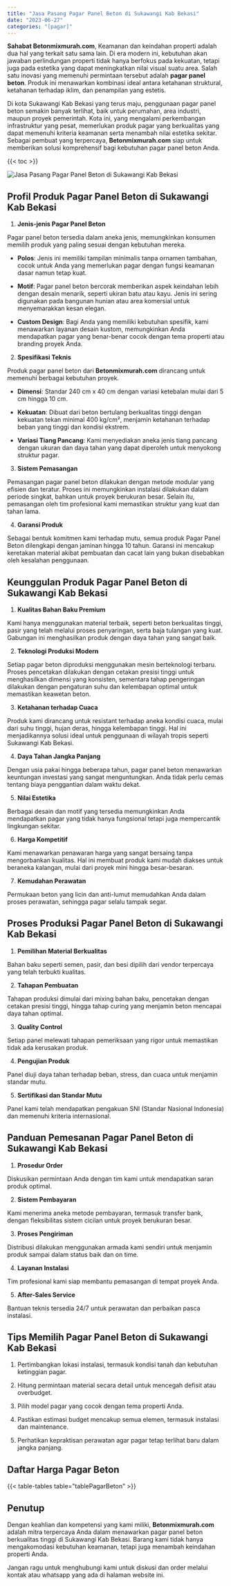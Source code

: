 ```yaml
---
title: "Jasa Pasang Pagar Panel Beton di Sukawangi Kab Bekasi"
date: "2023-06-27"
categories: "[pagar]"
---
```


**Sahabat Betonmixmurah.com**, Keamanan dan keindahan properti adalah dua hal yang terkait satu sama lain. Di era modern ini, kebutuhan akan jawaban perlindungan properti tidak hanya berfokus pada kekuatan, tetapi juga pada estetika yang dapat meningkatkan nilai visual suatu area. Salah satu inovasi yang memenuhi permintaan tersebut adalah **pagar panel beton**. Produk ini menawarkan kombinasi ideal antara ketahanan struktural, ketahanan terhadap iklim, dan penampilan yang estetis.  

Di kota Sukawangi Kab Bekasi yang terus maju, penggunaan pagar panel beton semakin banyak terlihat, baik untuk perumahan, area industri, maupun proyek pemerintah. Kota ini, yang mengalami perkembangan infrastruktur yang pesat, memerlukan produk pagar yang berkualitas yang dapat memenuhi kriteria keamanan serta menambah nilai estetika sekitar. Sebagai pembuat yang terpercaya, **Betonmixmurah.com** siap untuk memberikan solusi komprehensif bagi kebutuhan pagar panel beton Anda.

{{< toc >}}

![Jasa Pasang Pagar Panel Beton di Sukawangi Kab Bekasi](/images/pagar/pagar-beton-12.jpg)

## Profil Produk Pagar Panel Beton di Sukawangi Kab Bekasi

1. **Jenis-jenis Pagar Panel Beton**  

Pagar panel beton tersedia dalam aneka jenis, memungkinkan konsumen memilih produk yang paling sesuai dengan kebutuhan mereka.  

- **Polos**: Jenis ini memiliki tampilan minimalis tanpa ornamen tambahan, cocok untuk Anda yang memerlukan pagar dengan fungsi keamanan dasar namun tetap kuat.  

- **Motif**: Pagar panel beton bercorak memberikan aspek keindahan lebih dengan desain menarik, seperti ukiran batu atau kayu. Jenis ini sering digunakan pada bangunan hunian atau area komersial untuk menyemarakkan kesan elegan.  

- **Custom Design**: Bagi Anda yang memiliki kebutuhan spesifik, kami menawarkan layanan desain kustom, memungkinkan Anda mendapatkan pagar yang benar-benar cocok dengan tema properti atau branding proyek Anda.  

2. **Spesifikasi Teknis**  

Produk pagar panel beton dari **Betonmixmurah.com** dirancang untuk memenuhi berbagai kebutuhan proyek.  

- **Dimensi**: Standar 240 cm x 40 cm dengan variasi ketebalan mulai dari 5 cm hingga 10 cm.  

- **Kekuatan**: Dibuat dari beton bertulang berkualitas tinggi dengan kekuatan tekan minimal 400 kg/cm², menjamin ketahanan terhadap beban yang tinggi dan kondisi ekstrem.  

- **Variasi Tiang Pancang**: Kami menyediakan aneka jenis tiang pancang dengan ukuran dan daya tahan yang dapat diperoleh untuk menyokong struktur pagar.  

3. **Sistem Pemasangan**  

Pemasangan pagar panel beton dilakukan dengan metode modular yang efisien dan teratur. Proses ini memungkinkan instalasi dilakukan dalam periode singkat, bahkan untuk proyek berukuran besar. Selain itu, pemasangan oleh tim profesional kami memastikan struktur yang kuat dan tahan lama.  

4. **Garansi Produk**  

Sebagai bentuk komitmen kami terhadap mutu, semua produk Pagar Panel Beton dilengkapi dengan jaminan hingga 10 tahun. Garansi ini mencakup keretakan material akibat pembuatan dan cacat lain yang bukan disebabkan oleh kesalahan penggunaan.

## Keunggulan Produk Pagar Panel Beton di Sukawangi Kab Bekasi 

1. **Kualitas Bahan Baku Premium**  

Kami hanya menggunakan material terbaik, seperti beton berkualitas tinggi, pasir yang telah melalui proses penyaringan, serta baja tulangan yang kuat. Gabungan ini menghasilkan produk dengan daya tahan yang sangat baik.  

2. **Teknologi Produksi Modern**  

Setiap pagar beton diproduksi menggunakan mesin berteknologi terbaru. Proses pencetakan dilakukan dengan cetakan presisi tinggi untuk menghasilkan dimensi yang konsisten, sementara tahap pengeringan dilakukan dengan pengaturan suhu dan kelembapan optimal untuk memastikan keawetan beton.  

3. **Ketahanan terhadap Cuaca**  

Produk kami dirancang untuk resistant terhadap aneka kondisi cuaca, mulai dari suhu tinggi, hujan deras, hingga kelembapan tinggi. Hal ini menjadikannya solusi ideal untuk penggunaan di wilayah tropis seperti Sukawangi Kab Bekasi.  

4. **Daya Tahan Jangka Panjang**  

Dengan usia pakai hingga beberapa tahun, pagar panel beton menawarkan keuntungan investasi yang sangat menguntungkan. Anda tidak perlu cemas tentang biaya penggantian dalam waktu dekat.  

5. **Nilai Estetika**  

Berbagai desain dan motif yang tersedia memungkinkan Anda mendapatkan pagar yang tidak hanya fungsional tetapi juga mempercantik lingkungan sekitar.  

6. **Harga Kompetitif**  

Kami menawarkan penawaran harga yang sangat bersaing tanpa mengorbankan kualitas. Hal ini membuat produk kami mudah diakses untuk beraneka kalangan, mulai dari proyek mini hingga besar-besaran.  

7. **Kemudahan Perawatan**  

Permukaan beton yang licin dan anti-lumut memudahkan Anda dalam proses perawatan, sehingga pagar selalu tampak segar.

## Proses Produksi Pagar Panel Beton di Sukawangi Kab Bekasi

1. **Pemilihan Material Berkualitas**  

Bahan baku seperti semen, pasir, dan besi dipilih dari vendor terpercaya yang telah terbukti kualitas.

2. **Tahapan Pembuatan**  

Tahapan produksi dimulai dari mixing bahan baku, pencetakan dengan cetakan presisi tinggi, hingga tahap curing yang menjamin beton mencapai daya tahan optimal.

3. **Quality Control**  

Setiap panel melewati tahapan pemeriksaan yang rigor untuk memastikan tidak ada kerusakan produk.

4. **Pengujian Produk**  

Panel diuji daya tahan terhadap beban, stress, dan cuaca untuk menjamin standar mutu.

5. **Sertifikasi dan Standar Mutu**  

Panel kami telah mendapatkan pengakuan SNI (Standar Nasional Indonesia) dan memenuhi kriteria internasional.

## Panduan Pemesanan Pagar Panel Beton di Sukawangi Kab Bekasi

1. **Prosedur Order**  

Diskusikan permintaan Anda dengan tim kami untuk mendapatkan saran produk optimal.

2. **Sistem Pembayaran**  

Kami menerima aneka metode pembayaran, termasuk transfer bank, dengan fleksibilitas sistem cicilan untuk proyek berukuran besar.

3. **Proses Pengiriman**  

Distribusi dilakukan menggunakan armada kami sendiri untuk menjamin produk sampai dalam status baik dan on time.

4. **Layanan Instalasi**  

Tim profesional kami siap membantu pemasangan di tempat proyek Anda.

5. **After-Sales Service**  

Bantuan teknis tersedia 24/7 untuk perawatan dan perbaikan pasca instalasi.

## Tips Memilih Pagar Panel Beton di Sukawangi Kab Bekasi

1. Pertimbangkan lokasi instalasi, termasuk kondisi tanah dan kebutuhan ketinggian pagar.  

2. Hitung permintaan material secara detail untuk mencegah defisit atau overbudget.  

3. Pilih model pagar yang cocok dengan tema properti Anda.  

4. Pastikan estimasi budget mencakup semua elemen, termasuk instalasi dan maintenance.  

5. Perhatikan kepraktisan perawatan agar pagar tetap terlihat baru dalam jangka panjang.

## Daftar Harga Pagar Beton

{{< table-tables table="tablePagarBeton" >}}

## Penutup

Dengan keahlian dan kompetensi yang kami miliki, **Betonmixmurah.com** adalah mitra terpercaya Anda dalam menawarkan pagar panel beton berkualitas tinggi di Sukawangi Kab Bekasi. Barang kami tidak hanya mengakomodasi kebutuhan keamanan, tetapi juga menambah keindahan properti Anda.  

Jangan ragu untuk menghubungi kami untuk diskusi dan order melalui kontak atau whatsapp yang ada di halaman website ini.